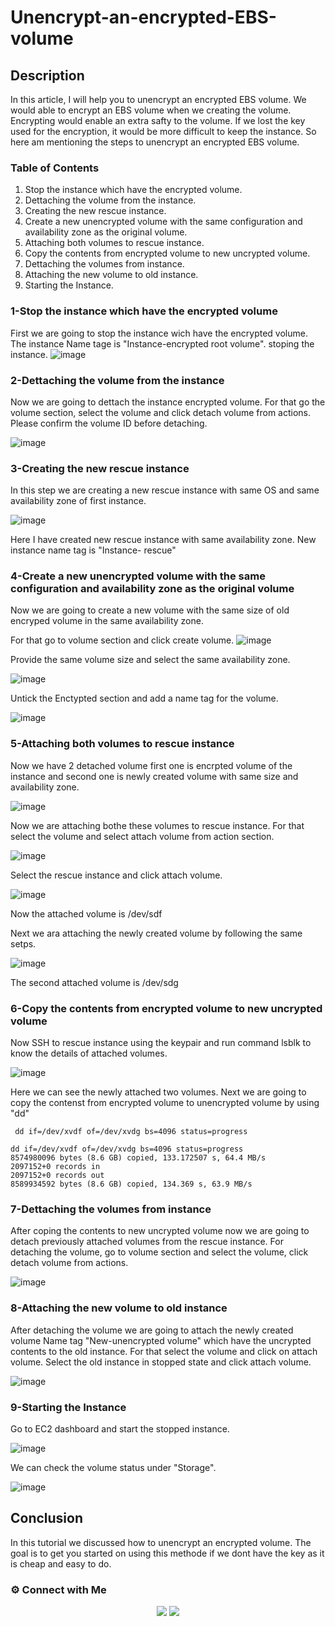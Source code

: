 # Unencrypt-an-encrypted-EBS-volume

## Description

In this article, I will help you to unencrypt an encrypted EBS volume. We would able to encrypt an EBS volume when we creating the volume. Encrypting would enable an extra safty to the volume. If we lost the key used for the encryption, it would be more difficult to keep the instance. So here am mentioning the steps to unencrypt an encrypted EBS volume.

### Table of Contents

1. Stop the instance which have the encrypted volume.
2. Dettaching the volume from the instance.
3. Creating the new rescue instance.
4. Create a new unencrypted volume with the same configuration and availability zone as the original volume.
5. Attaching both volumes to rescue instance.
6. Copy the contents from encrypted volume to new uncrypted volume.
7. Dettaching the volumes from instance.
8. Attaching the new volume to old instance.
9. Starting the Instance.


### 1-Stop the instance which have the encrypted volume

First we are going to stop the instance wich have the encrypted volume. The instance Name tage is "Instance-encrypted root volume". stoping the instance.
![image](https://user-images.githubusercontent.com/100775801/161931244-cac97766-bf35-4dc2-8306-52af69d8276b.png)

### 2-Dettaching the volume from the instance

Now we are going to dettach the instance encrypted volume. For that go the volume section, select the volume and click detach volume from actions.
Please confirm the volume ID before detaching.

![image](https://user-images.githubusercontent.com/100775801/161932089-67207051-876e-4a34-8497-fa78b447c18b.png)

### 3-Creating the new rescue instance

In this step we are creating a new rescue instance with same OS and same availability zone of first instance. 

![image](https://user-images.githubusercontent.com/100775801/161935399-eecf01ac-a899-4b6e-a0a1-02b5a9660746.png)

Here I have created new rescue instance with same availability zone. New instance name tag is "Instance- rescue"

### 4-Create a new unencrypted volume with the same configuration and availability zone as the original volume

Now we are going to create a new volume with the same size of old encryped volume in the same availability zone.

For that go to volume section and click create volume.
![image](https://user-images.githubusercontent.com/100775801/161936026-56a125d4-539e-42c7-81ef-17e3f2bc1c81.png)

Provide the same volume size and select the same availability zone.

![image](https://user-images.githubusercontent.com/100775801/161936420-803a5cfa-f8c4-4cc1-843f-cbba0870c63b.png)

Untick the Enctypted section and add a name tag for the volume. 

![image](https://user-images.githubusercontent.com/100775801/161936783-8d75e5a1-1282-4ad8-93dd-0affd09c0213.png)

### 5-Attaching both volumes to rescue instance

Now we have 2 detached volume first one is encrpted volume of the instance and second one is newly created volume with same size and availability zone.

![image](https://user-images.githubusercontent.com/100775801/161937226-019ba9ae-1704-400c-a25a-45b6bb41968a.png)

Now we are attaching bothe these volumes to rescue instance. 
For that select the volume and select attach volume from action section.
 
 ![image](https://user-images.githubusercontent.com/100775801/161937855-46e2bd22-c9c4-4719-9f15-b94feec4eec0.png)

Select the rescue instance and click attach volume.

![image](https://user-images.githubusercontent.com/100775801/161938161-8690a3c2-a759-41d6-a48e-9e5cc678c7b1.png)

Now the attached volume is /dev/sdf

Next we ara attaching the newly created volume by following the same setps.

![image](https://user-images.githubusercontent.com/100775801/161938822-1cbcefa1-3d9d-4388-bdea-32e9541f09da.png)

The second attached volume is /dev/sdg


### 6-Copy the contents from encrypted volume to new uncrypted volume

Now SSH to rescue instance using the keypair and run command lsblk to know the details of attached volumes.

![image](https://user-images.githubusercontent.com/100775801/161940020-fa50fd93-edf8-4cd4-9fd3-04b41ad67ae3.png)

Here we can see the newly attached two volumes.
Next we are going to copy the contenst from encrypted volume to unencrypted volume by using "dd"

~~~
 dd if=/dev/xvdf of=/dev/xvdg bs=4096 status=progress
~~~

~~~
dd if=/dev/xvdf of=/dev/xvdg bs=4096 status=progress
8574980096 bytes (8.6 GB) copied, 133.172507 s, 64.4 MB/s
2097152+0 records in
2097152+0 records out
8589934592 bytes (8.6 GB) copied, 134.369 s, 63.9 MB/s
~~~

### 7-Dettaching the volumes from instance

After coping the contents to new uncrypted volume now we are going to detach previously attached volumes from the rescue instance.
For detaching the volume, go to volume section and select the volume, click detach volume from actions.

![image](https://user-images.githubusercontent.com/100775801/161945077-fff88d59-69cb-4378-92fd-9d87e1d6842f.png)

### 8-Attaching the new volume to old instance

After detaching the volume we are going to attach the newly created volume Name tag "New-unencrypted volume" which have the uncrypted contents to the old instance.
For that select the volume and click on attach volume. Select the old instance in stopped state and click attach volume.

![image](https://user-images.githubusercontent.com/100775801/161945933-cd603c54-de3d-4455-b1c5-f39298f8698b.png)

### 9-Starting the Instance

Go to EC2 dashboard and start the stopped instance.

![image](https://user-images.githubusercontent.com/100775801/161946348-bcd9e266-0150-4c31-bc39-d2420dd13813.png)

We can check the volume status under "Storage".

![image](https://user-images.githubusercontent.com/100775801/161946559-3891c2f9-f597-4d16-a320-19b5eb187920.png)

## Conclusion

In this tutorial we discussed how to unencrypt an encrypted volume. The goal is to get you started on using this methode if we dont have the key as it is cheap and easy to do.

### ⚙️ Connect with Me

<p align="center">
 <a href="https://www.instagram.com/itz__me_omkar/"><img src="https://img.shields.io/badge/Instagram-E4405F?style=for-the-badge&logo=instagram&logoColor=white"/></a>
<a href="https://www.linkedin.com/in/sanu-das-t-3722891b5"><img src="https://img.shields.io/badge/LinkedIn-0077B5?style=for-the-badge&logo=linkedin&logoColor=white"/></a> 





